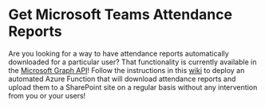 # Get Microsoft Teams Attendance Reports
Are you looking for a way to have attendance reports automatically downloaded for a particular user? That functionality is currently available in the [Microsoft Graph API](https://docs.microsoft.com/en-us/graph/api/meetingattendancereport-get?view=graph-rest-1.0&tabs=http)! Follow the instructions in this [wiki](https://github.com/Spence10873/GetAttendanceReports/wiki) to deploy an automated Azure Function that will download attendance reports and upload them to a SharePoint site on a regular basis without any intervention from you or your users!

